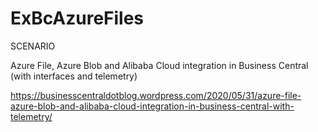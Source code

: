 # ExBcAzureFiles

SCENARIO

Azure File, Azure Blob and Alibaba Cloud integration in Business Central (with interfaces and telemetry)

https://businesscentraldotblog.wordpress.com/2020/05/31/azure-file-azure-blob-and-alibaba-cloud-integration-in-business-central-with-telemetry/